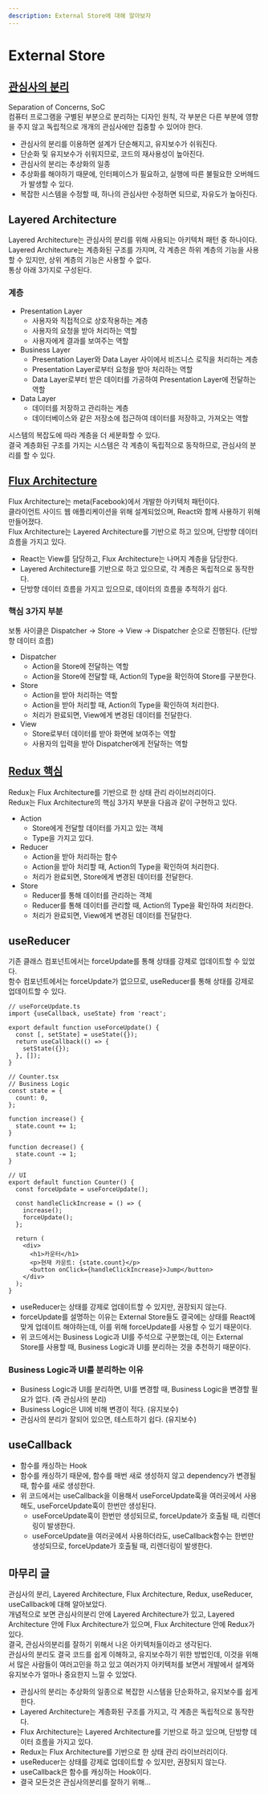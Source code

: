 ```yaml
---
description: External Store에 대해 알아보자
---
```


# External Store

## [관심사의 분리](https://ko.wikipedia.org/wiki/%EA%B4%80%EC%8B%AC%EC%82%AC_%EB%B6%84%EB%A6%AC)

Separation of Concerns, SoC  
컴퓨터 프로그램을 구별된 부분으로 분리하는 디자인 원칙, 각 부분은 다른 부분에 영향을 주지 않고 독립적으로 개개의 관심사에만 집중할 수 있어야 한다.

- 관심사의 분리를 이용하면 설계가 단순해지고, 유지보수가 쉬워진다.
- 단순화 및 유지보수가 쉬워지므로, 코드의 재사용성이 높아진다.
- 관심사의 분리는 추상화의 일종
- 추상화를 해야하기 때문에, 인터페이스가 필요하고, 실행에 따른 불필요한 오버헤드가 발생할 수 있다.
- 복잡한 시스템을 수정할 때, 하나의 관심사만 수정하면 되므로, 자유도가 높아진다.

## Layered Architecture

Layered Architecture는 관심사의 분리를 위해 사용되는 아키텍처 패턴 중 하나이다.  
Layered Architecture는 계층화된 구조를 가지며, 각 계층은 하위 계층의 기능을 사용할 수 있지만, 상위 계층의 기능은 사용할 수 없다.  
통상 아래 3가지로 구성된다.

### 계층

- Presentation Layer
  - 사용자와 직접적으로 상호작용하는 계층
  - 사용자의 요청을 받아 처리하는 역할
  - 사용자에게 결과를 보여주는 역할
- Business Layer
  - Presentation Layer와 Data Layer 사이에서 비즈니스 로직을 처리하는 계층
  - Presentation Layer로부터 요청을 받아 처리하는 역할
  - Data Layer로부터 받은 데이터를 가공하여 Presentation Layer에 전달하는 역할
- Data Layer
  - 데이터를 저장하고 관리하는 계층
  - 데이터베이스와 같은 저장소에 접근하여 데이터를 저장하고, 가져오는 역할

시스템의 복잡도에 따라 계층을 더 세분화할 수 있다.  
결국 계층화된 구조를 가지는 시스템은 각 계층이 독립적으로 동작하므로, 관심사의 분리를 할 수 있다.

## [Flux Architecture](https://haruair.github.io/flux/docs/overview.html)

Flux Architecture는 meta(Facebook)에서 개발한 아키텍처 패턴이다.  
클라이언트 사이드 웹 애플리케이션을 위해 설계되었으며, React와 함께 사용하기 위해 만들어졌다.  
Flux Architecture는 Layered Architecture를 기반으로 하고 있으며, 단방향 데이터 흐름을 가지고 있다.  

- React는 View를 담당하고, Flux Architecture는 나머지 계층을 담당한다.
- Layered Architecture를 기반으로 하고 있으므로, 각 계층은 독립적으로 동작한다.
- 단방향 데이터 흐름을 가지고 있으므로, 데이터의 흐름을 추적하기 쉽다.

### 핵심 3가지 부분

보통 사이클은 Dispatcher -> Store -> View -> Dispatcher 순으로 진행된다. (단방향 데이터 흐름)

- Dispatcher
  - Action을 Store에 전달하는 역할
  - Action을 Store에 전달할 때, Action의 Type을 확인하여 Store를 구분한다.
- Store
  - Action을 받아 처리하는 역할
  - Action을 받아 처리할 때, Action의 Type을 확인하여 처리한다.
  - 처리가 완료되면, View에게 변경된 데이터를 전달한다.
- View
  - Store로부터 데이터를 받아 화면에 보여주는 역할
  - 사용자의 입력을 받아 Dispatcher에게 전달하는 역할

## [Redux 핵심](https://ko.redux.js.org/tutorials/essentials/part-1-overview-concepts/)

Redux는 Flux Architecture를 기반으로 한 상태 관리 라이브러리이다.  
Redux는 Flux Architecture의 핵심 3가지 부분을 다음과 같이 구현하고 있다.  

- Action
  - Store에게 전달할 데이터를 가지고 있는 객체
  - Type을 가지고 있다.
- Reducer
  - Action을 받아 처리하는 함수
  - Action을 받아 처리할 때, Action의 Type을 확인하여 처리한다.
  - 처리가 완료되면, Store에게 변경된 데이터를 전달한다.
- Store
  - Reducer를 통해 데이터를 관리하는 객체
  - Reducer를 통해 데이터를 관리할 때, Action의 Type을 확인하여 처리한다.
  - 처리가 완료되면, View에게 변경된 데이터를 전달한다.

## useReducer

기존 클래스 컴포넌트에서는 forceUpdate를 통해 상태를 강제로 업데이트할 수 있었다.  
함수 컴포넌트에서는 forceUpdate가 없으므로, useReducer를 통해 상태를 강제로 업데이트할 수 있다.

```tsx
// useForceUpdate.ts
import {useCallback, useState} from 'react';

export default function useForceUpdate() {
  const [, setState] = useState({});
  return useCallback(() => {
    setState({});
  }, []);
}

// Counter.tsx
// Business Logic
const state = {
  count: 0,
};

function increase() {
  state.count += 1;
}

function decrease() {
  state.count -= 1;
}

// UI
export default function Counter() {
  const forceUpdate = useForceUpdate();

  const handleClickIncrease = () => {
    increase();
    forceUpdate();
  };

  return (
    <div>
      <h1>카운터</h1>
      <p>현재 카운트: {state.count}</p>
      <button onClick={handleClickIncrease}>Jump</button>
    </div>
  );
}
```

- useReducer는 상태를 강제로 업데이트할 수 있지만, 권장되지 않는다.
- forceUpdate를 설명하는 이유는 External Store들도 결국에는 상태를 React에 맞게 업데이트 해야하는데, 이를 위해 forceUpdate를 사용할 수 있기 때문이다.
- 위 코드에서는 Business Logic과 UI를 주석으로 구분했는데, 이는 External Store를 사용할 때, Business Logic과 UI를 분리하는 것을 추천하기 때문이다.

### Business Logic과 UI를 분리하는 이유

- Business Logic과 UI를 분리하면, UI를 변경할 때, Business Logic을 변경할 필요가 없다. (즉 관심사의 분리)
- Business Logic은 UI에 비해 변경이 적다. (유지보수)
- 관심사의 분리가 잘되어 있으면, 테스트하기 쉽다. (유지보수)

## useCallback

- 함수를 캐싱하는 Hook
- 함수를 캐싱하기 때문에, 함수를 매번 새로 생성하지 않고 dependency가 변경될 때, 함수를 새로 생성한다.
- 위 코드에서는 useCallback을 이용해서 useForceUpdate훅을 여러곳에서 사용해도, useForceUpdate훅이 한번만 생성된다.
  - useForceUpdate훅이 한번만 생성되므로, forceUpdate가 호출될 때, 리렌더링이 발생한다.
  - useForceUpdate을 여러곳에서 사용하더라도, useCallback함수는 한번만 생성되므로, forceUpdate가 호출될 때, 리렌더링이 발생한다.

## 마무리 글

관심사의 분리, Layered Architecture, Flux Architecture, Redux, useReducer, useCallback에 대해 알아보았다.  
개념적으로 보면 관심사의분리 안에 Layered Architecture가 있고, Layered Architecture 안에 Flux Architecture가 있으며, Flux Architecture 안에 Redux가 있다.  
결국, 관심사의분리를 잘하기 위해서 나온 아키텍처들이라고 생각된다.  
관심사의 분리도 결국 코드를 쉽게 이해하고, 유지보수하기 위한 방법인데, 이것을 위해서 많은 사람들이 여러고민을 하고 있고 여러가지 아키텍처를 보면서 개발에서 설계와 유지보수가 얼마나 중요한지 느낄 수 있었다.

- 관심사의 분리는 추상화의 일종으로 복잡한 시스템을 단순화하고, 유지보수를 쉽게한다.
- Layered Architecture는 계층화된 구조를 가지고, 각 계층은 독립적으로 동작한다.
- Flux Architecture는 Layered Architecture를 기반으로 하고 있으며, 단방향 데이터 흐름을 가지고 있다.
- Redux는 Flux Architecture를 기반으로 한 상태 관리 라이브러리이다.
- useReducer는 상태를 강제로 업데이트할 수 있지만, 권장되지 않는다.
- useCallback은 함수를 캐싱하는 Hook이다.
- 결국 모든것은 관심사의분리를 잘하기 위해...
